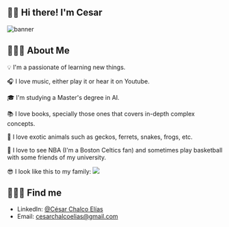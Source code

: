 ## 👋🏻 Hi there! I'm Cesar

![banner](https://github.com/user-attachments/assets/78499421-ffc1-4b44-92a9-59930975ba72)

## 👨🏻‍💻 About Me

💡 I'm a passionate of learning new things.  

🎧 I love music, either play it or hear it on Youtube.  

🎓 I'm studying a Master's degree in AI.  

📚 I love books, specially those ones that covers in-depth complex concepts.
  
🦎 I love exotic animals such as geckos, ferrets, snakes, frogs, etc.

🏀 I love to see NBA (I'm a Boston Celtics fan) and sometimes play basketball with some friends of my university.

😎 I look like this to my family:
![](https://media2.giphy.com/media/S8lB8ff7GtCuc/giphy.gif?cid=6c09b95248nq6oxn4hlb4ywkdjkiych2g95calw8vigajak6&ep=v1_internal_gif_by_id&rid=giphy.gif&ct=g)

## 🙋🏻‍♂️ Find me
- LinkedIn: [@César Chalco Elías](https://www.linkedin.com/in/cesarchalcoelias/)
- Email: cesarchalcoelias@gmail.com
